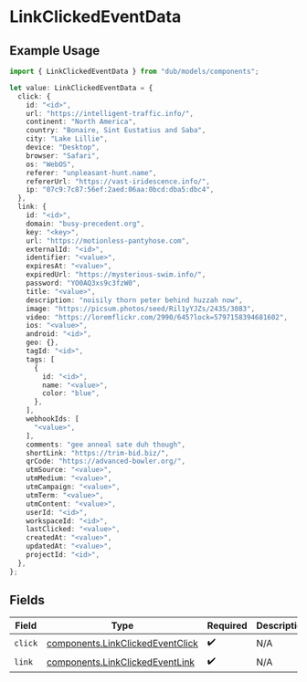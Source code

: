 # LinkClickedEventData

## Example Usage

```typescript
import { LinkClickedEventData } from "dub/models/components";

let value: LinkClickedEventData = {
  click: {
    id: "<id>",
    url: "https://intelligent-traffic.info/",
    continent: "North America",
    country: "Bonaire, Sint Eustatius and Saba",
    city: "Lake Lillie",
    device: "Desktop",
    browser: "Safari",
    os: "WebOS",
    referer: "unpleasant-hunt.name",
    refererUrl: "https://vast-iridescence.info/",
    ip: "07c9:7c87:56ef:2aed:06aa:0bcd:dba5:dbc4",
  },
  link: {
    id: "<id>",
    domain: "busy-precedent.org",
    key: "<key>",
    url: "https://motionless-pantyhose.com",
    externalId: "<id>",
    identifier: "<value>",
    expiresAt: "<value>",
    expiredUrl: "https://mysterious-swim.info/",
    password: "YO0AQ3xs9c3fzW0",
    title: "<value>",
    description: "noisily thorn peter behind huzzah now",
    image: "https://picsum.photos/seed/Ril1yYJZs/2435/3083",
    video: "https://loremflickr.com/2990/645?lock=5797158394681602",
    ios: "<value>",
    android: "<id>",
    geo: {},
    tagId: "<id>",
    tags: [
      {
        id: "<id>",
        name: "<value>",
        color: "blue",
      },
    ],
    webhookIds: [
      "<value>",
    ],
    comments: "gee anneal sate duh though",
    shortLink: "https://trim-bid.biz/",
    qrCode: "https://advanced-bowler.org/",
    utmSource: "<value>",
    utmMedium: "<value>",
    utmCampaign: "<value>",
    utmTerm: "<value>",
    utmContent: "<value>",
    userId: "<id>",
    workspaceId: "<id>",
    lastClicked: "<value>",
    createdAt: "<value>",
    updatedAt: "<value>",
    projectId: "<id>",
  },
};
```

## Fields

| Field                                                                                | Type                                                                                 | Required                                                                             | Description                                                                          |
| ------------------------------------------------------------------------------------ | ------------------------------------------------------------------------------------ | ------------------------------------------------------------------------------------ | ------------------------------------------------------------------------------------ |
| `click`                                                                              | [components.LinkClickedEventClick](../../models/components/linkclickedeventclick.md) | :heavy_check_mark:                                                                   | N/A                                                                                  |
| `link`                                                                               | [components.LinkClickedEventLink](../../models/components/linkclickedeventlink.md)   | :heavy_check_mark:                                                                   | N/A                                                                                  |